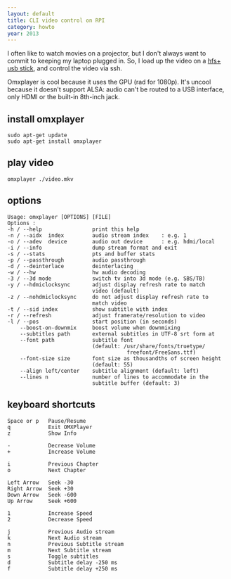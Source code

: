 ```yaml
---
layout: default
title: CLI video control on RPI
category: howto
year: 2013
---
```

I often like to watch movies on a projector, but I don't always want to commit to keeping my laptop plugged in. So, I load up the video on a [hfs+ usb stick](/rpi-hfs), and control the video via ssh.

Omxplayer is cool because it uses the GPU (rad for 1080p). It's uncool because it doesn't support ALSA: audio can't be routed to a USB interface, only HDMI or the built-in 8th-inch jack.

##  install omxplayer

    sudo apt-get update
    sudo apt-get install omxplayer

## play video

    omxplayer ./video.mkv

## options

    Usage: omxplayer [OPTIONS] [FILE]
    Options :
    -h / --help                print this help
    -n / --aidx  index         audio stream index    : e.g. 1
    -o / --adev  device        audio out device      : e.g. hdmi/local
    -i / --info                dump stream format and exit
    -s / --stats               pts and buffer stats
    -p / --passthrough         audio passthrough
    -d / --deinterlace         deinterlacing
    -w / --hw                  hw audio decoding
    -3 / --3d mode             switch tv into 3d mode (e.g. SBS/TB)
    -y / --hdmiclocksync       adjust display refresh rate to match
                               video (default)
    -z / --nohdmiclocksync     do not adjust display refresh rate to
                               match video
    -t / --sid index           show subtitle with index
    -r / --refresh             adjust framerate/resolution to video
    -l / --pos                 start position (in seconds)
        --boost-on-downmix     boost volume when downmixing
        --subtitles path       external subtitles in UTF-8 srt form at
        --font path            subtitle font
                               (default: /usr/share/fonts/truetype/
                                          freefont/FreeSans.ttf)
        --font-size size       font size as thousandths of screen height
                               (default: 55)
        --align left/center    subtitle alignment (default: left)
        --lines n              number of lines to accommodate in the
                               subtitle buffer (default: 3)

## keyboard shortcuts

    Space or p   Pause/Resume
    q            Exit OMXPlayer
    z            Show Info

    -            Decrease Volume
    +            Increase Volume

    i            Previous Chapter
    o            Next Chapter

    Left Arrow   Seek -30
    Right Arrow  Seek +30
    Down Arrow   Seek -600
    Up Arrow     Seek +600

    1            Increase Speed
    2            Decrease Speed

    j            Previous Audio stream
    k            Next Audio stream
    n            Previous Subtitle stream
    m            Next Subtitle stream
    s            Toggle subtitles
    d            Subtitle delay -250 ms
    f            Subtitle delay +250 ms
